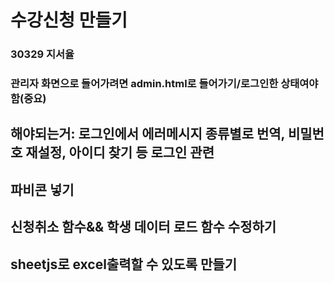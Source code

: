 # 수강신청 만들기
### 30329 지서율

### 관리자 화면으로 들어가려면 admin.html로 들어가기/로그인한 상태여야함(중요)

## 해야되는거: 로그인에서 에러메시지 종류별로 번역, 비밀번호 재설정, 아이디 찾기 등 로그인 관련
## 파비콘 넣기
## 신청취소 함수&& 학생 데이터 로드 함수 수정하기
## sheetjs로 excel출력할 수 있도록 만들기
